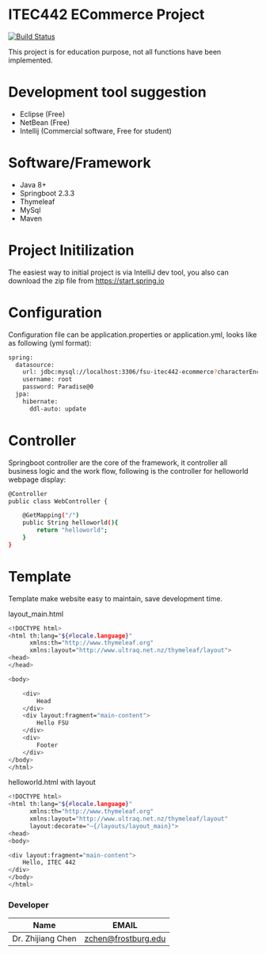 # ITEC442 ECommerce Project

[![Build Status](https://travis-ci.org/joemccann/dillinger.svg?branch=master)](https://travis-ci.org/joemccann/dillinger)

This project is for education purpose, not all functions have been implemented.

# Development tool suggestion
- Eclipse (Free)
- NetBean (Free)
- Intellij (Commercial software, Free for student)
# Software/Framework 
- Java 8+
- Springboot 2.3.3
- Thymeleaf
- MySql
- Maven

# Project Initilization
The easiest way to initial project is via IntelliJ dev tool, you also can download the zip file from https://start.spring.io

# Configuration
Configuration file can be application.properties or application.yml, looks like as following (yml format):
```sh
spring:
  datasource:
    url: jdbc:mysql://localhost:3306/fsu-itec442-ecommerce?characterEncoding=UTF-8&serverTimezone=UTC
    username: root
    password: Paradise@0
  jpa:
    hibernate:
      ddl-auto: update
```

# Controller
Springboot controller are the core of the framework, it controller all business logic and the work flow, following is the controller 
for helloworld webpage display:
```sh 
@Controller
public class WebController {

    @GetMapping("/")
    public String helloworld(){
        return "helloworld";
    }
}
```

# Template
Template make website easy to maintain, save development time.

layout_main.html
```sh 
<!DOCTYPE html>
<html th:lang="${#locale.language}"
      xmlns:th="http://www.thymeleaf.org"
      xmlns:layout="http://www.ultraq.net.nz/thymeleaf/layout">
<head>
</head>

<body>

    <div>
        Head
    </div>
    <div layout:fragment="main-content">
        Hello FSU
    </div>
    <div>
        Footer
    </div>
</body>
</html>
```

helloworld.html with layout
```sh 
<!DOCTYPE html>
<html th:lang="${#locale.language}"
      xmlns:th="http://www.thymeleaf.org"
      xmlns:layout="http://www.ultraq.net.nz/thymeleaf/layout"
      layout:decorate="~{/layouts/layout_main}">
<head>
<body>

<div layout:fragment="main-content">
    Hello, ITEC 442
</div>
</body>
</html>
```

### Developer
| Name | EMAIL |
| ------ | ------ |
| Dr. Zhijiang Chen | zchen@frostburg.edu|